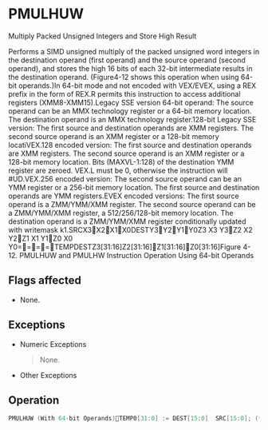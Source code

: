 # PMULHUW

Multiply Packed Unsigned Integers and Store High Result

Performs a SIMD unsigned multiply of the packed unsigned word integers in the destination operand (first operand) and the source operand (second operand), and stores the high 16 bits of each 32-bit intermediate results in the destination operand.
(Figure4-12 shows this operation when using 64-bit operands.)In 64-bit mode and not encoded with VEX/EVEX, using a REX prefix in the form of REX.R permits this instruction to access additional registers (XMM8-XMM15).Legacy SSE version 64-bit operand: The source operand can be an MMX technology register or a 64-bit memory location.
The destination operand is an MMX technology register.128-bit Legacy SSE version: The first source and destination operands are XMM registers.
The second source operand is an XMM register or a 128-bit memory locatiVEX.128 encoded version: The first source and destination operands are XMM registers.
The second source operand is an XMM register or a 128-bit memory location.
Bits (MAXVL-1:128) of the destination YMM register are zeroed.
VEX.L must be 0, otherwise the instruction will #UD.VEX.256 encoded version: The second source operand can be an YMM register or a 256-bit memory location.
The first source and destination operands are YMM registers.EVEX encoded versions: The first source operand is a ZMM/YMM/XMM register.
The second source operand can be a ZMM/YMM/XMM register, a 512/256/128-bit memory location.
The destination operand is a ZMM/YMM/XMM register conditionally updated with writemask k1.SRCX3X2X1X0DESTY3Y2Y1Y0Z3  X3  Y3Z2  X2  Y2Z1  X1  Y1Z0  X0  Y0====TEMPDESTZ3[31:16]Z2[31:16]Z1[31:16]Z0[31:16]Figure 4-12.
 PMULHUW and PMULHW Instruction Operation Using 64-bit Operands

## Flags affected

- None.

## Exceptions

- Numeric Exceptions
  > None.
- Other Exceptions

## Operation

```C
PMULHUW (With 64-bit Operands)TEMP0[31:0] := DEST[15:0]  SRC[15:0]; (* Unsigned multiplication *)TEMP1[31:0] := DEST[31:16]  SRC[31:16];TEMP2[31:0] := DEST[47:32]  SRC[47:32];TEMP3[31:0] := DEST[63:48]  SRC[63:48];DEST[15:0] := TEMP0[31:16];DEST[31:16] := TEMP1[31:16];DEST[47:32] := TEMP2[31:16];DEST[63:48] := TEMP3[31:16];PMULHUW (With 128-bit Operands) SRC[15:0]; (* Unsigned multiplication *)TEMP0[31:0] := DEST[15:0] TEMP1[31:0] := DEST[31:16]  SRC[31:16];TEMP2[31:0] := DEST[47:32]  SRC[47:32];TEMP3[31:0] := DEST[63:48]  SRC[63:48];TEMP4[31:0] := DEST[79:64]  SRC[79:64];TEMP5[31:0] := DEST[95:80]  SRC[95:80];TEMP6[31:0] := DEST[111:96]  SRC[111:96];TEMP7[31:0] := DEST[127:112]  SRC[127:112];DEST[15:0] := TEMP0[31:16];DEST[31:16] := TEMP1[31:16];DEST[47:32] := TEMP2[31:16];DEST[63:48] := TEMP3[31:16];DEST[79:64] := TEMP4[31:16];DEST[95:80] := TEMP5[31:16];VPMULHUW (VEX.128 Encoded Version)TEMP0[31:0] := SRC1[15:0] * SRC2[15:0]TEMP1[31:0] := SRC1[31:16] * SRC2[31:16]TEMP2[31:0] := SRC1[47:32] * SRC2[47:32]TEMP3[31:0] := SRC1[63:48] * SRC2[63:48]TEMP4[31:0] := SRC1[79:64] * SRC2[79:64]TEMP5[31:0] := SRC1[95:80] * SRC2[95:80]TEMP6[31:0] := SRC1[111:96] * SRC2[111:96]TEMP7[31:0] := SRC1[127:112] * SRC2[127:112]DEST[15:0] := TEMP0[31:16]DEST[31:16] := TEMP1[31:16]DEST[47:32] := TEMP2[31:16]DEST[63:48] := TEMP3[31:16]DEST[79:64] := TEMP4[31:16]DEST[95:80] := TEMP5[31:16]DEST[111:96] := TEMP6[31:16]DEST[127:112] := TEMP7[31:16]DEST[MAXVL-1:128] := 0PMULHUW (VEX.256 Encoded Version)TEMP0[31:0] := SRC1[15:0] * SRC2[15:0]TEMP1[31:0] := SRC1[31:16] * SRC2[31:16]TEMP2[31:0] := SRC1[47:32] * SRC2[47:32]TEMP3[31:0] := SRC1[63:48] * SRC2[63:48]TEMP4[31:0] := SRC1[79:64] * SRC2[79:64]TEMP5[31:0] := SRC1[95:80] * SRC2[95:80]TEMP6[31:0] := SRC1[111:96] * SRC2[111:96]TEMP7[31:0] := SRC1[127:112] * SRC2[127:112]TEMP8[31:0] := SRC1[143:128] * SRC2[143:128]TEMP9[31:0] := SRC1[159:144] * SRC2[159:144]TEMP10[31:0] := SRC1[175:160] * SRC2[175:160]TEMP11[31:0] := SRC1[191:176] * SRC2[191:176]TEMP12[31:0] := SRC1[207:192] * SRC2[207:192]TEMP13[31:0] := SRC1[223:208] * SRC2[223:208]TEMP14[31:0] := SRC1[239:224] * SRC2[239:224]TEMP15[31:0] := SRC1[255:240] * SRC2[255:240]DEST[15:0] := TEMP0[31:16]DEST[31:16] := TEMP1[31:16]DEST[47:32] := TEMP2[31:16]DEST[63:48] := TEMP3[31:16]DEST[79:64] := TEMP4[31:16]DEST[95:80] := TEMP5[31:16]DEST[111:96] := TEMP6[31:16]DEST[127:112] := TEMP7[31:16]DEST[143:128] := TEMP8[31:16]DEST[159:144] := TEMP9[31:16]DEST[175:160] := TEMP10[31:16]DEST[191:176] := TEMP11[31:16]DEST[207:192] := TEMP12[31:16]DEST[223:208] := TEMP13[31:16]DEST[239:224] := TEMP14[31:16]PMULHUW (EVEX Encoded Versions)(KL, VL) = (8, 128), (16, 256), (32, 512)FOR j := 0 TO KL-1i := j * 16IF k1[j] OR *no writemask*THEN temp[31:0] := SRC1[i+15:i] * SRC2[i+15:i]DEST[i+15:i] := tmp[31:16]ELSE IF *merging-masking*; merging-maskingTHEN *DEST[i+15:i] remains unchanged*ELSE *zeroing-masking*; zeroing-maskingDEST[i+15:i] := 0FIFI;ENDFORDEST[MAXVL-1:VL] := 0Intel C/C++ Compiler Intrinsic EquivalentVPMULHUW __m512i _mm512_mulhi_epu16(__m512i a, __m512i b);VPMULHUW __m512i _mm512_mask_mulhi_epu16(__m512i s, __mmask32 k, __m512i a, __m512i b);VPMULHUW __m512i _mm512_maskz_mulhi_epu16( __mmask32 k, __m512i a, __m512i b);VPMULHUW __m256i _mm256_mask_mulhi_epu16(__m256i s, __mmask16 k, __m256i a, __m256i b);VPMULHUW __m256i _mm256_maskz_mulhi_epu16( __mmask16 k, __m256i a, __m256i b);VPMULHUW __m128i _mm_mask_mulhi_epu16(__m128i s, __mmask8 k, __m128i a, __m128i b);VPMULHUW __m128i _mm_maskz_mulhi_epu16( __mmask8 k, __m128i a, __m128i b);PMULHUW __m64 _mm_mulhi_pu16(__m64 a, __m64 b)(V)PMULHUW __m128i _mm_mulhi_epu16 ( __m128i a, __m128i b)VPMULHUW __m256i _mm256_mulhi_epu16 ( __m256i a, __m256i b)
```
